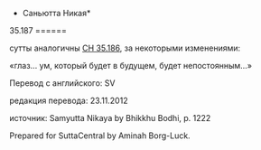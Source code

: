* Саньютта Никая*

35\.187
\=\=\=\=\=\=

сутты аналогичны [СН 35\.186](/sn35\.186/ru/sv), за некоторыми изменениями:

«глаз… ум, который будет в будущем, будет непостоянным…»

Перевод с английского: SV

редакция перевода: 23\.11\.2012

источник: Samyutta Nikaya by Bhikkhu Bodhi, p\. 1222

Prepared for SuttaCentral by Aminah Borg\-Luck\.